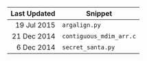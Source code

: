 Last Updated | Snippet
------------:|------------------------
19 Jul 2015  | `argalign.py`
21 Dec 2014  | `contiguous_mdim_arr.c`
6 Dec 2014   | `secret_santa.py`
